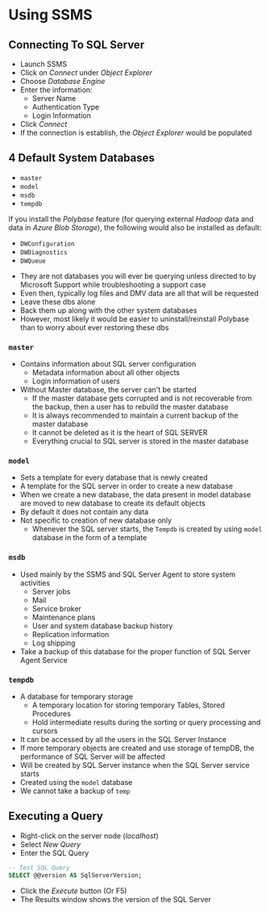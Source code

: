 # Using SSMS

## Connecting To SQL Server

- Launch SSMS
- Click on *Connect* under *Object Explorer*
- Choose *Database Engine*
- Enter the information:
  - Server Name
  - Authentication Type
  - Login Information
- Click *Connect*
- If the connection is establish, the *Object Explorer* would be populated

## 4 Default System Databases

- `master`
- `model`
- `msdb`
- `tempdb`

If you install the *Polybase* feature (for querying external *Hadoop* data and data in *Azure Blob Storage*), the following would also be installed as default:

- `DWConfiguration`
- `DWDiagnostics`
- `DWQueue`
<!---->
- They are not databases you will ever be querying unless directed to by Microsoft Support while troubleshooting a support case
- Even then, typically log files and DMV data are all that will be requested
- Leave these dbs alone
- Back them up along with the other system databases
- However, most likely it would be easier to uninstall/reinstall Polybase than to worry about ever restoring these dbs

### `master`

- Contains information about SQL server configuration
  - Metadata information about all other objects
  - Login information of users
- Without Master database, the server can't be started
  - If the master database gets corrupted and is not recoverable from the backup, then a user has to rebuild the master database
  - It is always recommended to maintain a current backup of the master database
  - It cannot be deleted as it is the heart of SQL SERVER
  - Everything crucial to SQL server is stored in the master database

### `model`

- Sets a template for every database that is newly created
- A template for the SQL server in order to create a new database
- When we create a new database, the data present in model database are moved to new database to create its default objects
- By default it does not contain any data
- Not specific to creation of new database only
  - Whenever the SQL server starts, the `Tempdb` is created by using `model` database in the form of a template

### `msdb`

- Used mainly by the SSMS and SQL Server Agent to store system activities
  - Server jobs
  - Mail
  - Service broker
  - Maintenance plans
  - User and system database backup history
  - Replication information
  - Log shipping
- Take a backup of this database for the proper function of SQL Server Agent Service

### `tempdb`

- A database for temporary storage
  - A temporary location for storing temporary Tables, Stored Procedures
  - Hold intermediate results during the sorting or query processing and cursors
- It can be accessed by all the users in the SQL Server Instance
- If more temporary objects are created and use storage of tempDB, the performance of SQL Server will be affected
- Will be created by SQL Server instance when the SQL Server service starts
- Created using the `model` database
- We cannot take a backup of `temp`

## Executing a Query

- Right-click on the server node (*localhost*)
- Select *New Query*
- Enter the SQL Query

```sql
-- Test SQL Query
SELECT @@version AS SqlServerVersion;
```

- Click the *Execute* button (Or F5)
- The Results window shows the version of the SQL Server

